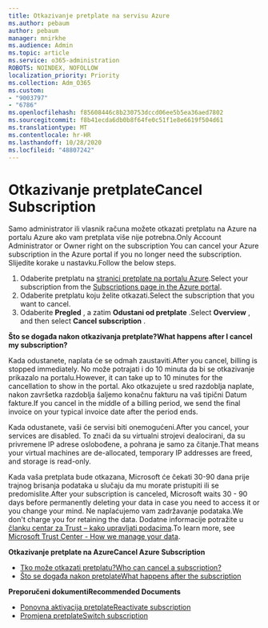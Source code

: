 ```yaml
---
title: Otkazivanje pretplate na servisu Azure
ms.author: pebaum
author: pebaum
manager: mnirkhe
ms.audience: Admin
ms.topic: article
ms.service: o365-administration
ROBOTS: NOINDEX, NOFOLLOW
localization_priority: Priority
ms.collection: Adm_O365
ms.custom:
- "9003797"
- "6786"
ms.openlocfilehash: f85608446c8b230753dccd06ee5b5ea36aed7802
ms.sourcegitcommit: f8b41ecda6db0b8f64fe0c51f1e8e6619f504d61
ms.translationtype: MT
ms.contentlocale: hr-HR
ms.lasthandoff: 10/28/2020
ms.locfileid: "48807242"
---
```

# <a name="cancel-subscription"></a><span data-ttu-id="a3120-102">Otkazivanje pretplate</span><span class="sxs-lookup"><span data-stu-id="a3120-102">Cancel Subscription</span></span>

<span data-ttu-id="a3120-103">Samo administrator ili vlasnik računa možete otkazati pretplatu na Azure na portalu Azure ako vam pretplata više nije potrebna.</span><span class="sxs-lookup"><span data-stu-id="a3120-103">Only Account Administrator or Owner right on the subscription You can cancel your Azure subscription in the Azure portal if you no longer need the subscription.</span></span> <span data-ttu-id="a3120-104">Slijedite korake u nastavku.</span><span class="sxs-lookup"><span data-stu-id="a3120-104">Follow the below steps.</span></span>

1. <span data-ttu-id="a3120-105">Odaberite pretplatu na [stranici pretplate na portalu Azure](https://portal.azure.com/#blade/Microsoft_Azure_Billing/SubscriptionsBlade).</span><span class="sxs-lookup"><span data-stu-id="a3120-105">Select your subscription from the [Subscriptions page in the Azure portal](https://portal.azure.com/#blade/Microsoft_Azure_Billing/SubscriptionsBlade).</span></span>
2. <span data-ttu-id="a3120-106">Odaberite pretplatu koju želite otkazati.</span><span class="sxs-lookup"><span data-stu-id="a3120-106">Select the subscription that you want to cancel.</span></span>
3. <span data-ttu-id="a3120-107">Odaberite **Pregled** , a zatim **Odustani od pretplate** .</span><span class="sxs-lookup"><span data-stu-id="a3120-107">Select **Overview** , and then select **Cancel subscription** .</span></span>

<span data-ttu-id="a3120-108">**Što se događa nakon otkazivanja pretplate?**</span><span class="sxs-lookup"><span data-stu-id="a3120-108">**What happens after I cancel my subscription?**</span></span>

<span data-ttu-id="a3120-109">Kada odustanete, naplata će se odmah zaustaviti.</span><span class="sxs-lookup"><span data-stu-id="a3120-109">After you cancel, billing is stopped immediately.</span></span> <span data-ttu-id="a3120-110">No može potrajati i do 10 minuta da bi se otkazivanje prikazalo na portalu.</span><span class="sxs-lookup"><span data-stu-id="a3120-110">However, it can take up to 10 minutes for the cancellation to show in the portal.</span></span> <span data-ttu-id="a3120-111">Ako otkazujete u sred razdoblja naplate, nakon završetka razdoblja šaljemo konačnu fakturu na vaš tipični Datum fakture.</span><span class="sxs-lookup"><span data-stu-id="a3120-111">If you cancel in the middle of a billing period, we send the final invoice on your typical invoice date after the period ends.</span></span>

<span data-ttu-id="a3120-112">Kada odustanete, vaši će servisi biti onemogućeni.</span><span class="sxs-lookup"><span data-stu-id="a3120-112">After you cancel, your services are disabled.</span></span> <span data-ttu-id="a3120-113">To znači da su virtualni strojevi dealocirani, da su privremene IP adrese oslobođene, a pohrana je samo za čitanje.</span><span class="sxs-lookup"><span data-stu-id="a3120-113">That means your virtual machines are de-allocated, temporary IP addresses are freed, and storage is read-only.</span></span>

<span data-ttu-id="a3120-114">Kada vaša pretplata bude otkazana, Microsoft će čekati 30-90 dana prije trajnog brisanja podataka u slučaju da mu morate pristupiti ili se predomislite.</span><span class="sxs-lookup"><span data-stu-id="a3120-114">After your subscription is canceled, Microsoft waits 30 - 90 days before permanently deleting your data in case you need to access it or you change your mind.</span></span> <span data-ttu-id="a3120-115">Ne naplaćujemo vam zadržavanje podataka.</span><span class="sxs-lookup"><span data-stu-id="a3120-115">We don't charge you for retaining the data.</span></span> <span data-ttu-id="a3120-116">Dodatne informacije potražite u [članku centar za Trust – kako upravljati podacima](https://go.microsoft.com/fwLink/p/?LinkID=822930&clcid=0x409).</span><span class="sxs-lookup"><span data-stu-id="a3120-116">To learn more, see [Microsoft Trust Center - How we manage your data](https://go.microsoft.com/fwLink/p/?LinkID=822930&clcid=0x409).</span></span>

<span data-ttu-id="a3120-117">**Otkazivanje pretplate na Azure**</span><span class="sxs-lookup"><span data-stu-id="a3120-117">**Cancel Azure Subscription**</span></span>

- [<span data-ttu-id="a3120-118">Tko može otkazati pretplatu?</span><span class="sxs-lookup"><span data-stu-id="a3120-118">Who can cancel a subscription?</span></span>](https://docs.microsoft.com/azure/billing/billing-how-to-cancel-azure-subscription?WT.mc_id=Portal-Microsoft_Azure_Support#who-can-cancel-a-subscription)
- [<span data-ttu-id="a3120-119">Što se događa nakon pretplate</span><span class="sxs-lookup"><span data-stu-id="a3120-119">What happens after the subscription</span></span>](https://docs.microsoft.com/azure/billing/billing-how-to-cancel-azure-subscription?WT.mc_id=Portal-Microsoft_Azure_Support#what-happens-after-i-cancel-my-subscription)

<span data-ttu-id="a3120-120">**Preporučeni dokumenti**</span><span class="sxs-lookup"><span data-stu-id="a3120-120">**Recommended Documents**</span></span>

- [<span data-ttu-id="a3120-121">Ponovna aktivacija pretplate</span><span class="sxs-lookup"><span data-stu-id="a3120-121">Reactivate subscription</span></span>](https://docs.microsoft.com/azure/billing/billing-how-to-cancel-azure-subscription?WT.mc_id=Portal-Microsoft_Azure_Support#reactivate-subscription)
- [<span data-ttu-id="a3120-122">Promjena pretplate</span><span class="sxs-lookup"><span data-stu-id="a3120-122">Switch subscription</span></span>](https://docs.microsoft.com/azure/billing/billing-how-to-switch-azure-offer?WT.mc_id=Portal-Microsoft_Azure_Support)